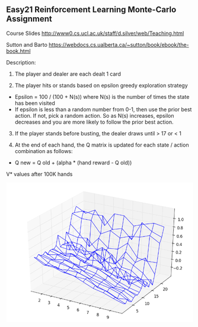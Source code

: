 ## Easy21 Reinforcement Learning Monte-Carlo Assignment

Course Slides http://www0.cs.ucl.ac.uk/staff/d.silver/web/Teaching.html

Sutton and Barto https://webdocs.cs.ualberta.ca/~sutton/book/ebook/the-book.html

Description:

1)	The player and dealer are each dealt 1 card

2)	The player hits or stands based on epsilon greedy exploration strategy

  *	Epsilon = 100 / (100 + N(s)) where N(s) is the number of times the state has been visited
  *	If epsilon is less than a random number from 0-1, then use the prior best action. If not, pick a random action. So as N(s) increases, epsilon decreases and you are more likely to follow the prior best action.

3)	If the player stands before busting, the dealer draws until > 17 or <  1

4)	At the end of each hand, the Q matrix is updated for each state / action combination as follows:

  *	Q new = Q old + (alpha * (hand reward  - Q old))

V* values after 100K hands

![alt text](https://github.com/ezchx/easy21/blob/master/easy21_mc_graph_100k.png "100K runs")
